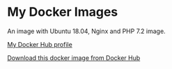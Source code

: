 # My Docker Images

An image with Ubuntu 18.04, Nginx and PHP 7.2 image.

[My Docker Hub profile](https://hub.docker.com/u/mateus1997) 

[Download this docker image from Docker Hub](https://hub.docker.com/r/mateus1997/ubuntu-18.04_nginx_php-7.2)
